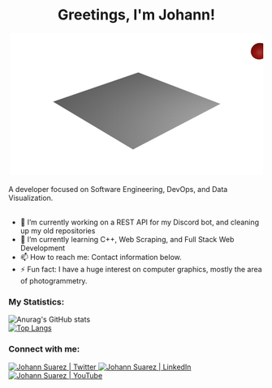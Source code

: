 <div align="center">
  <h1>Greetings, I'm Johann!</h1>
  <img alt="Aurora" src="https://raw.githubusercontent.com/JohannSuarez/JohannSuarez/main/out.webp" width="500" height="280">
</div>

</br>
A developer focused on Software Engineering, DevOps,
and Data Visualization.

</br>
</br>


* 🔭 I’m currently working on a REST API for my Discord bot, and cleaning up my old repositories
* 🌱 I’m currently learning C++, Web Scraping, and Full Stack Web Development
* 📫 How to reach me: Contact information below.
* ⚡ Fun fact: I have a huge interest on computer graphics, mostly the area of photogrammetry.

### My Statistics:

![Anurag's GitHub stats](https://github-readme-stats.vercel.app/api?username=JohannSuarez&show_icons=true&theme=dark)
</br>
[![Top Langs](https://github-readme-stats.vercel.app/api/top-langs/?username=JohannSuarez&hide=jupyter%20notebook,html&layout=compact&theme=dark)](https://github.com/anuraghazra/github-readme-stats)




### Connect with me:

  <a href="https://twitter.com/suarez_johann">
  <img alt="Johann Suarez | Twitter" width="21px" src="https://img.icons8.com/color/50/000000/twitter--v2.png" />
  </a>

  <a href="https://www.linkedin.com/in/johann-suarez/">
  <img alt="Johann Suarez | LinkedIn" width="21px" src="https://img.icons8.com/color/30/000000/linkedin-2--v2.png" />
  </a>
  
  <a href="https://www.youtube.com/c/JohannSuarez/">
  <img alt="Johann Suarez | YouTube" width="21px" src="https://img.icons8.com/color/48/000000/youtube--v1.png" />
  </a>
 



<!--
**JohannSuarez/JohannSuarez** is a ✨ _special_ ✨ repository because its `README.md` (this file) appears on your GitHub profile.

Here are some ideas to get you started:


-->


